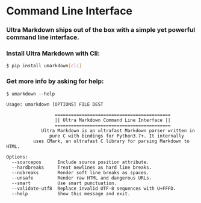 # Command Line Interface

### **Ultra Markdown** ships out of the box with a simple yet powerful command line interface.

### Install Ultra Markdown with Cli:

```bash
$ pip install umarkdown[cli]
```

### Get more info by asking for help:

```text
$ umarkdown --help

Usage: umarkdown [OPTIONS] FILE DEST

                  ===========================================
                  || Ultra Markdown Command Line Interface ||
                  ===========================================
             Ultra Markdown is an ultrafast Markdown parser written in
                pure C with bindings for Python3.7+. It internally
          uses CMark, an ultrafast C library for parsing Markdown to HTML.

Options:
  --sourcepos      Include source position attribute.
  --hardbreaks     Treat newlines as hard line breaks.
  --nobreaks       Render soft line breaks as spaces.
  --unsafe         Render raw HTML and dangerous URLs.
  --smart          Use smart punctuation.
  --validate-utf8  Replace invalid UTF-8 sequences with U+FFFD.
  --help           Show this message and exit.
```
